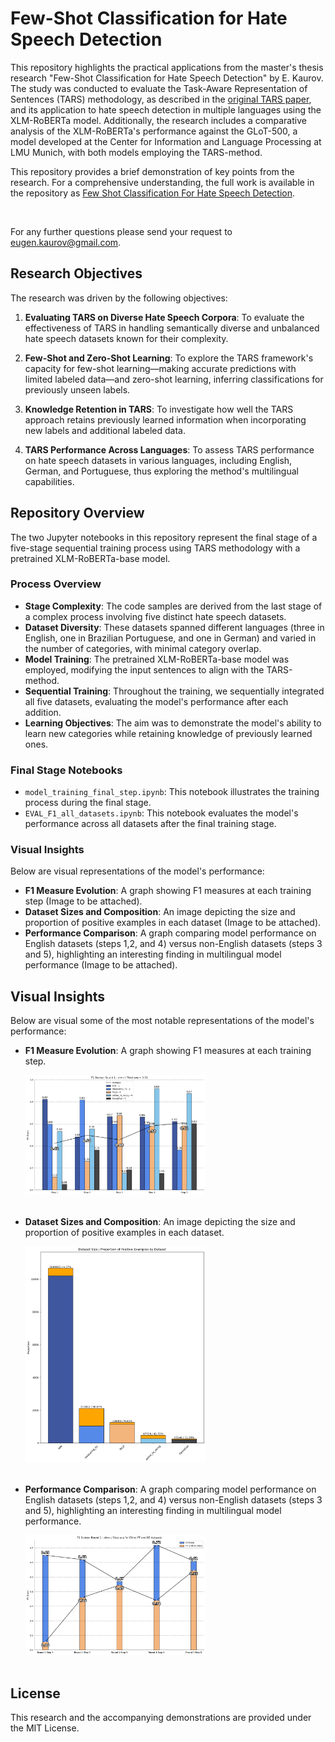 # Few-Shot Classification for Hate Speech Detection

This repository highlights the practical applications from the master's thesis research "Few-Shot Classification for Hate Speech Detection" by E. Kaurov. The study was conducted to evaluate the Task-Aware Representation of Sentences (TARS) methodology, as described in the [original TARS paper](https://aclanthology.org/2020.coling-main.285.pdf), and its application to hate speech detection in multiple languages using the XLM-RoBERTa model. Additionally, the research includes a comparative analysis of the XLM-RoBERTa's performance against the GLoT-500, a model developed at the Center for Information and Language Processing at LMU Munich, with both models employing the TARS-method.

This repository provides a brief demonstration of key points from the research. For a comprehensive understanding, the full work is available in the repository as [Few Shot Classification For Hate Speech Detection](Few%20Shot%20Classification%20For%20Hate%20Speech%20Detection.pdf).

<br>

For any further questions please send your request to [eugen.kaurov@gmail.com](mailto:eugen.kaurov@gmail.com).






## Research Objectives

The research was driven by the following objectives:

1. **Evaluating TARS on Diverse Hate Speech Corpora**: To evaluate the effectiveness of TARS in handling semantically diverse and unbalanced hate speech datasets known for their complexity.

2. **Few-Shot and Zero-Shot Learning**: To explore the TARS framework's capacity for few-shot learning—making accurate predictions with limited labeled data—and zero-shot learning, inferring classifications for previously unseen labels.

3. **Knowledge Retention in TARS**: To investigate how well the TARS approach retains previously learned information when incorporating new labels and additional labeled data.

4. **TARS Performance Across Languages**: To assess TARS performance on hate speech datasets in various languages, including English, German, and Portuguese, thus exploring the method's multilingual capabilities.

## Repository Overview

The two Jupyter notebooks in this repository represent the final stage of a five-stage sequential training process using TARS methodology with a pretrained XLM-RoBERTa-base model.

### Process Overview

- **Stage Complexity**: The code samples are derived from the last stage of a complex process involving five distinct hate speech datasets.
- **Dataset Diversity**: These datasets spanned different languages (three in English, one in Brazilian Portuguese, and one in German) and varied in the number of categories, with minimal category overlap.
- **Model Training**: The pretrained XLM-RoBERTa-base model was employed, modifying the input sentences to align with the TARS-method.
- **Sequential Training**: Throughout the training, we sequentially integrated all five datasets, evaluating the model's performance after each addition.
- **Learning Objectives**: The aim was to demonstrate the model's ability to learn new categories while retaining knowledge of previously learned ones.

### Final Stage Notebooks

- `model_training_final_step.ipynb`: This notebook illustrates the training process during the final stage.
- `EVAL_F1_all_datasets.ipynb`: This notebook evaluates the model's performance across all datasets after the final training stage.

### Visual Insights

Below are visual representations of the model's performance:

- **F1 Measure Evolution**: A graph showing F1 measures at each training step (Image to be attached).
- **Dataset Sizes and Composition**: An image depicting the size and proportion of positive examples in each dataset (Image to be attached).
- **Performance Comparison**: A graph comparing model performance on English datasets (steps 1,2, and 4) versus non-English datasets (steps 3 and 5), highlighting an interesting finding in multilingual model performance (Image to be attached).


## Visual Insights

Below are visual some of the most notable representations of the model's performance:

- **F1 Measure Evolution**: A graph showing F1 measures at each training step.

  <img src="images/F1%20Round%201%20-%20xlm-r%20-%20no%20freezing.png" width="60%" />
  <br><br>

- **Dataset Sizes and Composition**: An image depicting the size and proportion of positive examples in each dataset.
  
  <img src="images/Dataset%20sizes.png" width="60%" />
  <br><br>

- **Performance Comparison**: A graph comparing model performance on English datasets (steps 1,2, and 4) versus non-English datasets (steps 3 and 5), highlighting an interesting finding in multilingual model performance.
  
  <img src="images/F1%20Scores%20-%20Round%201%20-%20xlm-r%20--%20Step-avg%20for%20EN%20vs%20PT%20and%20DE%20datasets.png" width="60%" />
  <br><br>


## License

This research and the accompanying demonstrations are provided under the MIT License.

